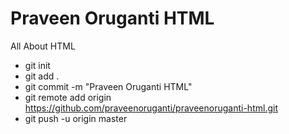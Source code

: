 # Praveen Oruganti HTML 

All About HTML

- git init
- git add .
- git commit -m "Praveen Oruganti HTML"
- git remote add origin https://github.com/praveenoruganti/praveenoruganti-html.git
- git push -u origin master
